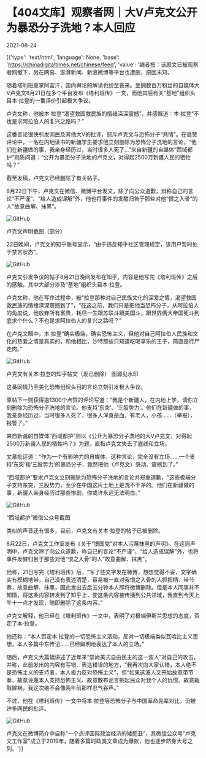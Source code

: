 # 【404文库】观察者网｜大V卢克文公开为暴恐分子洗地？本人回应

2021-08-24

[{'type': 'text/html', 'language': None, 'base': 'https://chinadigitaltimes.net/chinese/feed', 'value': '编者按：该原文已被观察者网撤下，另在网易、澎湃新闻、新浪微博等平台也遭删，原因未知。

随着塔利班重掌阿富汗，国内舆论的解读也纷至沓来。坐拥数百万粉丝的自媒体大V卢克文8月21日在多个平台发布《塔利班传》一文，而他其后有关“基地”组织头目本·拉登的一番评价引起极大争议。

卢克文称，他被本·拉登“渴望救国救民族的情绪深深震撼”，并感慨道：本·拉登“不也是求阿拉伯人的复兴之路吗？”

这番言论很快引发网民及其他大V的批评，怒斥卢克文与恐怖分子“共情”。在高赞评论中，一名在内地读书的新疆学生要求他立刻删除为恐怖分子洗地的言论，“他们在新疆做的事，我亲身经历过，当时很多人死了…”来自新疆的自媒体“西域都护”则质问道：“公开为暴恐分子洗地的卢克文，对得起2500万新疆人民的牺牲吗？”

截至发稿，卢克文已经删除了有关帖子。

8月22日下午，卢克文在微信、微博平台发文，除了向公众道歉，辩称自己的言论“不严谨”、“给人造成误解”外，他也将事件的发酵归咎于那些对他“恨之入骨”的人“故意曲解、抹黑”。

![GitHub](https://chinadigitaltimes.net/chinese/files/2021/08/image-1629793233006.png)

卢克文声明截图（部分）  

22日晚间，卢克文的知乎账号显示，“由于违反知乎社区管理规定，该用户暂时处于禁言状态”。

![GitHub](https://chinadigitaltimes.net/chinese/files/2021/08/image-1629793244394.png)

卢克文引发争议的帖子8月21日晚间发布在知乎，内容是他写完《塔利班传》之后的感触，其中大部分涉及“基地”组织头目本·拉登。

卢克文称，他在写作过程中，被“拉登那种对自己民族文化的深爱之情，渴望救国救民族的情绪深深震撼到了”，“在这之前，我们只是把他当恐怖分子，从阿拉伯人的角度说，他放弃所有富贵，耗尽一生跟苏联斗跟美国斗，跟世界俩大帝国死斗到底求个什么？不也是求阿拉伯人的复兴之路吗？”

在卢克文眼中，本·拉登“确实极端，确实恐怖主义，但他对自己阿拉伯人民族和文化的热爱之情是真实的，和他相比，沙特那些只知道吃喝享乐的王子，简直是行尸走肉。”

![GitHub](https://chinadigitaltimes.net/chinese/files/2021/08/image-1629793257402.png)

卢克文有关本·拉登的知乎帖文（现已删除） 图源见水印  

这番同情乃至美化恐怖组织头目的言论立刻引发极大争议。

原帖下一则获得逾1300个点赞的评论写道：“我是个新疆人，在内地上学，请你立刻删除为恐怖分子洗地的言论。他支持‘东突’、‘三股势力’。他们在新疆做的事，我亲身经历过，当时很多人死了，很多人浑身是血，有老人，小孩……（举报），报警了。”

来自新疆的自媒体“西域都护”则以《公开为暴恐分子洗地的大V卢克文，对得起2500万新疆人民的牺牲吗？》为题，直指卢克文失去了底线和立场。

文章批评道：“作为一个有影响力的自媒体，这种言论，完全没有立场……一个支持‘东突’和‘三股势力’的暴恐分子，竟然把他（卢克文）感动、震撼到了。”

“西域都护”要求卢克文立刻删除为恐怖分子洗地的言论并郑重道歉，“这些极端分子支持东突，三股势力，至少在中国这片土地上是洗不干净的。他们在新疆做的事，新疆人亲身经历过那些惨剧，你或许永远无法明白。”

![GitHub](https://chinadigitaltimes.net/chinese/files/2021/08/image-1629793271890.png)

“西域都护”微信公众号截图  

类似的声音还有很多，目前，卢克文有关本·拉登的帖子已被删除。

8月22日，卢克文工作室发布《关于“恨国党”对本人污蔑抹黑的声明》。在这则声明中，卢克文除了向公众道歉，称自己的言论“不严谨”、“给人造成误解”外，也将事件发酵归咎于那些对他“恨之入骨”的人“故意曲解、抹黑”。

他称，21日写完《塔利班传》后，“写了些文字发在微博，想想觉得不妥，文字确实有模糊地带，自己没有表述清楚，容易被一直对我恨之入骨的人抓把柄、带节奏，故意曲解、抹黑，因此发出去后五分钟本人即将微博删除。但是本人同事并不知情，将这条内容转发到了知乎上，使这条内容被传播到公共领域，我直到今天上午十一点才发现，随即删除了这条内容。”

卢克文解释，他已经在《塔利班传》一文中，表明了对极端伊斯兰思想的态度，否定了本·拉登。

他还称：“本人否定本.拉登的一切恐怖主义活动，反对一切极端类似瓦哈比主义思想，本人多篇中东传记……已经鲜明地表达了本人的立场。”

随后，卢克文大篇幅讲述了近年来“崇尚美式自由民主的这一波人”对自己的攻击，并称，此前发出的内容有写错、表达错误的地方，“我再次向大家认错，本人绝不是恐怖主义的支持者，本人极力反对恐怖主义”，但“如果这波人又开始故意带节奏、故意诬蔑本人支持恐怖主义、故意散布谣言挑起民众对我个人的仇恨、故意栽赃嫁祸，我这次绝不会像两年前那样忍气吞声。”

不过，他在《塔利班传》一文中将本·拉登等恐怖分子与中国革命先辈对比，仍被许多网民的批评。

![GitHub](https://chinadigitaltimes.net/chinese/files/2021/08/image-1629793293986.png)

卢克文在微博简介中自称“一个点评国际政治经济的矮肥丑”，其微信公众号“卢克文工作室”成立于2019年，随着多篇时政类文章成为爆款，他也逐步跻身大号之列。'}]
